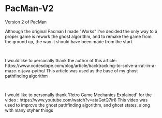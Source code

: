 # PacMan-V2
Version 2 of PacMan

<p>Although the original Pacman I made "Works" I've decided the only way to a proper game is rework the ghost algorithm, and to remake the game from the ground up, the way it should have been made from the start. </p>

<br>

<p>I would like to personally thank the author of this article: https://www.codesdope.com/blog/article/backtracking-to-solve-a-rat-in-a-maze-c-java-pytho/                      This article was used as the base of my ghost pathfinding algorithm</p>

<br>

<p>I would like to personally thank 'Retro Game Mechanics Explained' for the video : https://www.youtube.com/watch?v=ataGotQ7ir8         This video was used to improve the ghost pathfinding algorithm, and ghost states, along with many otyher things</p>


